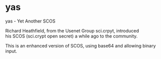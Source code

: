 # yas
yas - Yet Another SCOS

Richard Heathfield, from the Usenet Group sci.crpyt, introduced  
his SCOS (sci.crypt open secret) a while ago to the community.  

This is an enhanced version of SCOS, using base64 and allowing
binary input.

